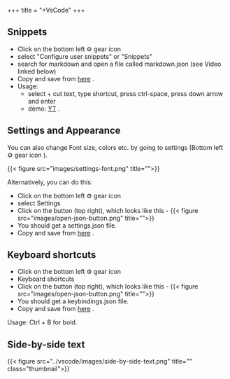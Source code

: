 +++
title = "+VsCode"
+++


## Snippets
- Click on the bottom left ⚙️ gear icon
- select "Configure user snippets" or "Snippets"
- search for markdown and open a file called markdown.json (see Video linked below)
- Copy and save from [here](markdown.json) .
- Usage:
  - select + cut text, type shortcut, press ctrl-space, press down arrow and enter
  - demo: [YT](https://youtu.be/4gzHnJp1iOk) .

## Settings and Appearance
You can also change Font size, colors etc. by going to settings (Bottom left ⚙️ gear icon ).

{{< figure src="images/settings-font.png" title="">}}

Alternatively, you can do this:

- Click on the bottom left ⚙️ gear icon
- select Settings
- Click on the button (top right), which looks like this - {{< figure src="images/open-json-button.png" title="">}}
- You should get a settings.json file.
- Copy and save from [here](settings.json) .

## Keyboard shortcuts
- Click on the bottom left ⚙️ gear icon
- Keyboard shortcuts
- Click on the button (top right), which looks like this - {{< figure src="images/open-json-button.png" title="">}}
- You should get a keybindings.json file.
- Copy and save from [here](keybindings.json) .

Usage: Ctrl + B for bold.

## Side-by-side text
{{< figure src="../vscode/images/side-by-side-text.png" title="" class="thumbnail">}}